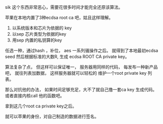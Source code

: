 sik 这个东西非常恶心，需要花很多时间才能完全还原该算法。

苹果在本地内置了3种ecdsa root ca 吧，姑且这样理解。

1. 以系统版本和芯片为依据的 key 
2. 以sep 芯片类型为依据的key
3. 用sep 内置的私钥算的key 

任选一种，通过hash ，补位， aes 一系列骚操作之后。 就得到了本地最初ecdsa seed
然后根据标准的大数R, 生成 ecdsa ROOT CA private key。 

算法复杂了点， 但这样可以保证唯一， 服务器用同样的代码， 每发布一种新产品吧， 就往列表加数据， 这样服务器就可以轻松的
维护一个root private key 列表。 

那么对抗他的办法， 如果时间足够充足，大不了就自己撸一套ca key 生成代码。 或者直接内核call 他的函数吧。

拿到这几个root ca private key之后。

就可以苹果的身份，对自己制造的数据进行签名。 
